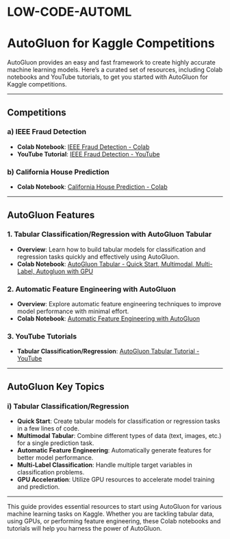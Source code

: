 # LOW-CODE-AUTOML
# AutoGluon for Kaggle Competitions

AutoGluon provides an easy and fast framework to create highly accurate machine learning models. Here’s a curated set of resources, including Colab notebooks and YouTube tutorials, to get you started with AutoGluon for Kaggle competitions.

---

## Competitions

### a) IEEE Fraud Detection
- **Colab Notebook**: [IEEE Fraud Detection - Colab](https://colab.research.google.com/drive/1321cIbrm84IhS4GVEElW6tpbvI9U2Kd5?authuser=4#scrollTo=KmBEvwwBIDfT)
- **YouTube Tutorial**: [IEEE Fraud Detection - YouTube](https://youtu.be/rVN0MS3MW0U)

### b) California House Prediction
- **Colab Notebook**: [California House Prediction - Colab](https://colab.research.google.com/drive/1SxWMGlvODV0MmjBu7qrpVp7hTNNIrfxL?usp=sharing)

---

## AutoGluon Features

### 1. Tabular Classification/Regression with AutoGluon Tabular
- **Overview**: Learn how to build tabular models for classification and regression tasks quickly and effectively using AutoGluon.
- **Colab Notebook**: [AutoGluon Tabular - Quick Start, Multimodal, Multi-Label, Autogluon with GPU](https://colab.research.google.com/drive/1ji91abSkN-AuvLRgdltfdNjJyzM3AUa1?usp=sharing)

### 2. Automatic Feature Engineering with AutoGluon
- **Overview**: Explore automatic feature engineering techniques to improve model performance with minimal effort.
- **Colab Notebook**: [Automatic Feature Engineering with AutoGluon](https://colab.research.google.com/drive/1HM3hHJW6cXrwq4uEVqYeMMmUfw30_MuL?usp=sharing)

### 3. YouTube Tutorials
- **Tabular Classification/Regression**: [AutoGluon Tabular Tutorial - YouTube](https://youtu.be/JHnRIN1IrKg)

---

## AutoGluon Key Topics

### i) Tabular Classification/Regression
- **Quick Start**: Create tabular models for classification or regression tasks in a few lines of code.
- **Multimodal Tabular**: Combine different types of data (text, images, etc.) for a single prediction task.
- **Automatic Feature Engineering**: Automatically generate features for better model performance.
- **Multi-Label Classification**: Handle multiple target variables in classification problems.
- **GPU Acceleration**: Utilize GPU resources to accelerate model training and prediction.

---

This guide provides essential resources to start using AutoGluon for various machine learning tasks on Kaggle. Whether you are tackling tabular data, using GPUs, or performing feature engineering, these Colab notebooks and tutorials will help you harness the power of AutoGluon.




